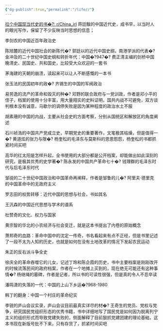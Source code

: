 ```yaml
---
{"dg-publish":true,"permalink":"/life//"}
---
```


[拉个中国现当代史的书�?: r/China_irl](https://www.reddit.com/r/China_irl/comments/qwiqcv/%E6%8B%89%E4%B8%AA%E4%B8%AD%E5%9B%BD%E7%8E%B0%E5%BD%93%E4%BB%A3%E5%8F%B2%E7%9A%84%E4%B9%A6%E5%8D%95/)
蒋廷黻的中国近代史，成书早，以当时人的眼光写作，保留了不少反映当时思想的信息；

李剑农的中国近百年政治史

陈旭麓的近代中国社会的新陈代�?
郭廷以的近代中国史纲，南港学派的代表�?
金冲及的二十世纪中国史纲和转折年代：中国�?947�?
费正清主编的剑桥中国晚清史、民国史、共和国史，比较受大众欢迎的一套书

茅海建的天朝的崩溃，读起来可以让人不断感慨的一本书

张玉法的民国初年的政�?
齐锡生的中国的军阀政治

易劳逸的流产的革命和毁灭的种�?
邓野的联合政府与一党训政，作者是邓小平的侄子，档案的使用十分丰富，用大量翔实的史料证明，国共内战不可避免，双方谈判根本没有诚意，马歇尔的调停失败是因为某种程度的政治水土不服

胡素珊的中国的内战，主要从社会史的方面考察，分别从国统区和解放区的角度阐述

石川祯浩的中国共产党成立史，早期党史的重要著作，文笔极其枯燥，但是值得一�?
黄道炫的张力与限�?
杨奎松的毛泽东与莫斯科的恩恩怨怨，杨奎松的书都抓紧时间买吧

高华的红太阳是怎样升起，全书使用的大部分都是公开档案，却能做出如此深刻的研究，是极其优秀的史学著�?
陈永发的中国共产革命七十�?
钱理群的毛泽东时代与后毛泽东时代

邹谠的二十世纪中国政治和中国革命再阐释，作者是邹鲁的儿�?
阿里夫·德里克的中国革命中的无政府主义

罗志田的权势转移：近代中国的思想与社会，书如其名

王汎森的中国近代思想与学术的谱系

杜赞奇的文化、权力与国家

黄宗智的华北的小农经济与社会变迁，就是这本书提出了内卷的原始概念

萧邦奇的血路：革命中国中的沈定一传奇，书名看起来有点不正经，但是书里记述了一段不太为人知的历史，也就是如何在没有土地改革的情况下发起农民运动

朱正的反右派斗争全史

徐庆全的革命吞噬它的儿女，记述丁玲和陈企霞的历史，书中主要档案是刚刚改开的时候流落民间的政府档案，作者在一个地摊上买到的，现在绝无可能还有这种事情�?
杨继绳的墓碑，作者是记者，所以书的可读性很强，但是真的令人不忍卒读

潘鸣潇的失落的一代：中国的上山下乡运�?968-1980

韩丁的翻身：中国一个村庄的革命纪实

李锐的庐山会议实录，庐山会议目前最真实详尽的材�?
王奇生的党员、党权与党争，研究国民党组织形态的优秀书籍，书中详细地写了国民党是如何因为脱离列宁主义的组织形式而导致党建失败的，侧面解释了目前狠抓党建团建的理论基础，这本书现在新版号批不下来，只有存货了，抓紧时间买吧

